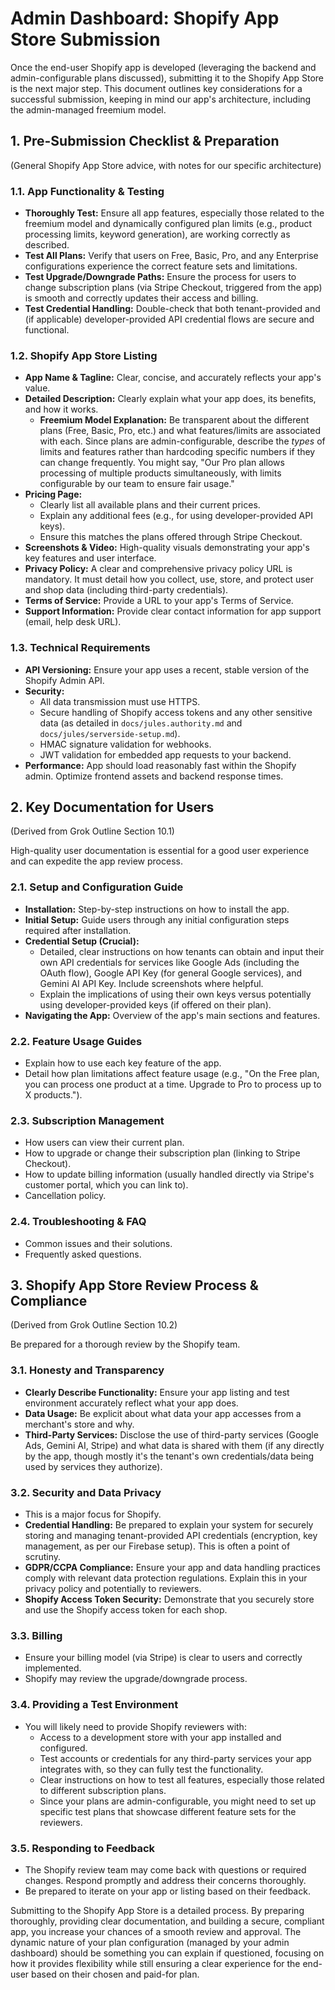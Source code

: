 # Admin Dashboard: Shopify App Store Submission

Once the end-user Shopify app is developed (leveraging the backend and admin-configurable plans discussed), submitting it to the Shopify App Store is the next major step. This document outlines key considerations for a successful submission, keeping in mind our app's architecture, including the admin-managed freemium model.

## 1. Pre-Submission Checklist & Preparation

(General Shopify App Store advice, with notes for our specific architecture)

### 1.1. App Functionality & Testing
*   **Thoroughly Test:** Ensure all app features, especially those related to the freemium model and dynamically configured plan limits (e.g., product processing limits, keyword generation), are working correctly as described.
*   **Test All Plans:** Verify that users on Free, Basic, Pro, and any Enterprise configurations experience the correct feature sets and limitations.
*   **Test Upgrade/Downgrade Paths:** Ensure the process for users to change subscription plans (via Stripe Checkout, triggered from the app) is smooth and correctly updates their access and billing.
*   **Test Credential Handling:** Double-check that both tenant-provided and (if applicable) developer-provided API credential flows are secure and functional.

### 1.2. Shopify App Store Listing
*   **App Name & Tagline:** Clear, concise, and accurately reflects your app's value.
*   **Detailed Description:** Clearly explain what your app does, its benefits, and how it works.
    *   **Freemium Model Explanation:** Be transparent about the different plans (Free, Basic, Pro, etc.) and what features/limits are associated with each. Since plans are admin-configurable, describe the *types* of limits and features rather than hardcoding specific numbers if they can change frequently. You might say, "Our Pro plan allows processing of multiple products simultaneously, with limits configurable by our team to ensure fair usage."
*   **Pricing Page:**
    *   Clearly list all available plans and their current prices.
    *   Explain any additional fees (e.g., for using developer-provided API keys).
    *   Ensure this matches the plans offered through Stripe Checkout.
*   **Screenshots & Video:** High-quality visuals demonstrating your app's key features and user interface.
*   **Privacy Policy:** A clear and comprehensive privacy policy URL is mandatory. It must detail how you collect, use, store, and protect user and shop data (including third-party credentials).
*   **Terms of Service:** Provide a URL to your app's Terms of Service.
*   **Support Information:** Provide clear contact information for app support (email, help desk URL).

### 1.3. Technical Requirements
*   **API Versioning:** Ensure your app uses a recent, stable version of the Shopify Admin API.
*   **Security:**
    *   All data transmission must use HTTPS.
    *   Secure handling of Shopify access tokens and any other sensitive data (as detailed in `docs/jules.authority.md` and `docs/jules/serverside-setup.md`).
    *   HMAC signature validation for webhooks.
    *   JWT validation for embedded app requests to your backend.
*   **Performance:** App should load reasonably fast within the Shopify admin. Optimize frontend assets and backend response times.

## 2. Key Documentation for Users

(Derived from Grok Outline Section 10.1)

High-quality user documentation is essential for a good user experience and can expedite the app review process.

### 2.1. Setup and Configuration Guide
*   **Installation:** Step-by-step instructions on how to install the app.
*   **Initial Setup:** Guide users through any initial configuration steps required after installation.
*   **Credential Setup (Crucial):**
    *   Detailed, clear instructions on how tenants can obtain and input their own API credentials for services like Google Ads (including the OAuth flow), Google API Key (for general Google services), and Gemini AI API Key. Include screenshots where helpful.
    *   Explain the implications of using their own keys versus potentially using developer-provided keys (if offered on their plan).
*   **Navigating the App:** Overview of the app's main sections and features.

### 2.2. Feature Usage Guides
*   Explain how to use each key feature of the app.
*   Detail how plan limitations affect feature usage (e.g., "On the Free plan, you can process one product at a time. Upgrade to Pro to process up to X products.").

### 2.3. Subscription Management
*   How users can view their current plan.
*   How to upgrade or change their subscription plan (linking to Stripe Checkout).
*   How to update billing information (usually handled directly via Stripe's customer portal, which you can link to).
*   Cancellation policy.

### 2.4. Troubleshooting & FAQ
*   Common issues and their solutions.
*   Frequently asked questions.

## 3. Shopify App Store Review Process & Compliance

(Derived from Grok Outline Section 10.2)

Be prepared for a thorough review by the Shopify team.

### 3.1. Honesty and Transparency
*   **Clearly Describe Functionality:** Ensure your app listing and test environment accurately reflect what your app does.
*   **Data Usage:** Be explicit about what data your app accesses from a merchant's store and why.
*   **Third-Party Services:** Disclose the use of third-party services (Google Ads, Gemini AI, Stripe) and what data is shared with them (if any directly by the app, though mostly it's the tenant's own credentials/data being used by services they authorize).

### 3.2. Security and Data Privacy
*   This is a major focus for Shopify.
*   **Credential Handling:** Be prepared to explain your system for securely storing and managing tenant-provided API credentials (encryption, key management, as per our Firebase setup). This is often a point of scrutiny.
*   **GDPR/CCPA Compliance:** Ensure your app and data handling practices comply with relevant data protection regulations. Explain this in your privacy policy and potentially to reviewers.
*   **Shopify Access Token Security:** Demonstrate that you securely store and use the Shopify access token for each shop.

### 3.3. Billing
*   Ensure your billing model (via Stripe) is clear to users and correctly implemented.
*   Shopify may review the upgrade/downgrade process.

### 3.4. Providing a Test Environment
*   You will likely need to provide Shopify reviewers with:
    *   Access to a development store with your app installed and configured.
    *   Test accounts or credentials for any third-party services your app integrates with, so they can fully test the functionality.
    *   Clear instructions on how to test all features, especially those related to different subscription plans.
    *   Since your plans are admin-configurable, you might need to set up specific test plans that showcase different feature sets for the reviewers.

### 3.5. Responding to Feedback
*   The Shopify review team may come back with questions or required changes. Respond promptly and address their concerns thoroughly.
*   Be prepared to iterate on your app or listing based on their feedback.

Submitting to the Shopify App Store is a detailed process. By preparing thoroughly, providing clear documentation, and building a secure, compliant app, you increase your chances of a smooth review and approval. The dynamic nature of your plan configuration (managed by your admin dashboard) should be something you can explain if questioned, focusing on how it provides flexibility while still ensuring a clear experience for the end-user based on their chosen and paid-for plan.
